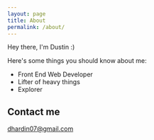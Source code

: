 ```yaml
---
layout: page
title: About
permalink: /about/
---
```


Hey there, I'm Dustin :)  

Here's some things you should know about me:
- Front End Web Developer
- Lifter of heavy things
- Explorer

## Contact me

[dhardin07@gmail.com](mailto:dhardin07@gmail.com)